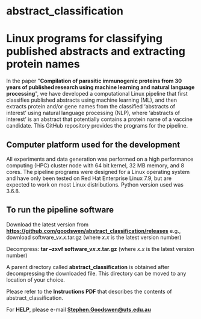 # abstract_classification
# Linux programs for classifying published abstracts and extracting protein names

In the paper "**Compilation of parasitic immunogenic proteins from 30 years of published research using machine learning and natural language processing**", we have developed a computational Linux pipeline that first classifies published abstracts using machine learning (ML), and then extracts protein and/or gene names from the classified ‘abstracts of interest’ using natural language processing (NLP), where ‘abstracts of interest’ is an abstract that potentially contains a protein name of a vaccine candidate. This GitHub repository provides the programs for the pipeline.

## Computer platform used for the development
All experiments and data generation was performed on a high performance computing (HPC) cluster node with 64 bit kernel, 32 MB memory, and 8 cores. The pipeline programs were designed for a Linux operating system and have only been tested on Red Hat Enterprise Linux 7.9, but are expected to work on most Linux distributions. Python version used was 3.6.8.

## To run the pipeline software

Download the latest version from **https://github.com/goodswen/abstract_classification/releases** e.g., download software_v*x.x*.tar.gz (where *x.x* is the latest version number) 

Decompress: **tar –zxvf software_v*x.x*.tar.gz** (where *x.x* is the latest version number)

A parent directory called **abstract_classification** is obtained after decompressing the downloaded file. This directory can be moved to any location of your choice. 

Please refer to the **Instructions PDF** that describes the contents of abstract_classification.

For **HELP**, please e-mail **Stephen.Goodswen@uts.edu.au**
 

